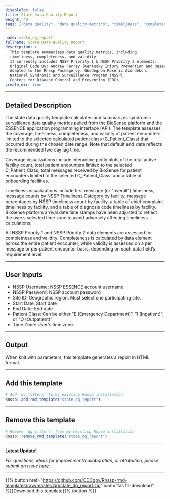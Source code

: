 ```yaml
---
disableToc: false
title: State Data Quality Report
weight: 40
tags: ["data quality", "data quality metrics", "timeliness", "completeness", "validity", "NSSP priority elements"] 
---
```


```yaml
name: state_dq_report
fullname: State Data Quality Report
description: >
  This template summarizes data quality metrics, including 
  timeliness, completeness, and validity. 
  It currently includes NSSP Priority 1 & NSSP Priority 2 elements.
  Original Code By: Andrew Farrey (Kentucky Injury Prevention and Research Center).
  Adapted to the Rnssp Package by: Gbedegnon Roseric Azondekon. 
  National Syndromic and Surveillance Program (NSSP). 
  Centers for Disease Control and Prevention (CDC).  
create_dir: true
```
---
## Detailed Description

The state data quality template calculates and summarizes syndromic surveillance data quality metrics pulled from the BioSense platform and the ESSENCE application programming interface (API). The template assesses the coverage, timeliness, completeness, and validity of patient encounters limited to the selected calculated patient class (C_Patient_Class) that occurred during the chosen date range. Note that default end_date reflects the recommended two day lag time.

Coverage visualizations include interactive plotly plots of the total active facility count, total patient encounters limited to the selected C_Patient_Class, total messages received by BioSense for patient encounters limited to the selected C_Patient_Class, and a table of onboarding facilities.

Timeliness visualizations include first message (or "overall") timeliness, message counts by NSSP Timeliness Category by facility, message percentages by NSSP timeliness count by facility, a table of chief complaint timeliness by facility, and a table of diagnosis code timeliness by facility. BioSense platform arrival date time stamps have been adjusted to reflect the user’s selected time zone to avoid adversely affecting timeliness calculations.

All NSSP Priority 1 and NSSP Priority 2 data elements are assessed for completness and validity. Completeness is calculated by data element across the entire patient encounter, while validity is assessed on a per message or per patient encounter basis, depending on each data field’s requirement level. 

---
## User Inputs

* NSSP Username: NSSP ESSENCE account username
* NSSP Password: NSSP account password
* Site ID: Geographic region. Must select one participating site. 
* Start Date: Start date
* End Date: End date
* Patient Class: Can be either "E (Emergency Department)", "I (Inpatient)", or "O (Outpatient)"
* Time Zone: User's time zone.

---
## Output

When knit with parameters, this template generates a report in HTML format.

---
## Add this template

```r
# Add `dq_filters` to my existing Rnssp installation
Rnssp::add_rmd_template("state_dq_report")
```
---
## Remove this template

```r
# Remove `dq_filters` from my existing Rnssp installation
Rnssp::remove_rmd_template("state_dq_report")
```

---
[**Latest Update!**](https://cdcgov.github.io/Rnssp-rmd-templates/changelogs/#state-data-quality-report-template-state_dq_report)

*For questions, ideas for improvement/collaboration, or attribution, please submit an issue [here](https://github.com/CDCgov/Rnssp-rmd-templates/issues).*

---
{{% button href="https://github.com/CDCgov/Rnssp-rmd-templates/raw/master/zip/state_dq_report.zip" icon="fas fa-download" %}}Download this template{{% /button %}}
